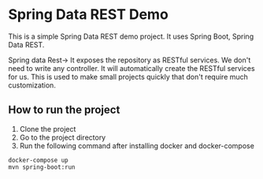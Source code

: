 # Spring Data REST Demo

This is a simple Spring Data REST demo project. It uses Spring Boot, Spring Data REST. 

Spring data Rest-> It exposes the repository as RESTful services. We don't need to write any controller. It will automatically create the RESTful services for us.
This is used to make small projects quickly that don't require much customization.

## How to run the project

1. Clone the project
2. Go to the project directory
3. Run the following command after installing docker and docker-compose
```shell
docker-compose up
mvn spring-boot:run
```